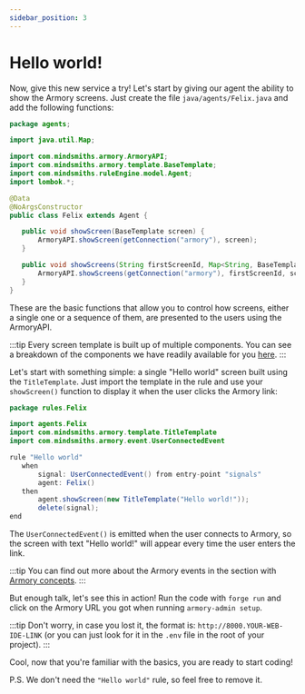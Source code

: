 ```yaml
---
sidebar_position: 3
---
```


# Hello world!

Now, give this new service a try! 
Let's start by giving our agent the ability to show the Armory screens. Just create the file `java/agents/Felix.java` and add the following functions:

```java title="java/agents/Felix.java"
package agents;

import java.util.Map;

import com.mindsmiths.armory.ArmoryAPI;
import com.mindsmiths.armory.template.BaseTemplate;
import com.mindsmiths.ruleEngine.model.Agent;
import lombok.*;

@Data
@NoArgsConstructor
public class Felix extends Agent {

   public void showScreen(BaseTemplate screen) {
       ArmoryAPI.showScreen(getConnection("armory"), screen);
   }

   public void showScreens(String firstScreenId, Map<String, BaseTemplate> screens) {
       ArmoryAPI.showScreens(getConnection("armory"), firstScreenId, screens);
   }
}
```

These are the basic functions that allow you to control how screens, 
either a single one or a sequence of them, are presented to the users using the ArmoryAPI.

:::tip
Every screen template is built up of multiple components. You can see a breakdown of the components we have readily available for you [here](/docs/integrations/web).
:::

Let's start with something simple: a single "Hello world" screen built using the `TitleTemplate`.
Just import the template in the rule and use your `showScreen()` function to display it when the user clicks the Armory link:

```java title="rules/felix/Felix.drl"
package rules.Felix

import agents.Felix
import com.mindsmiths.armory.template.TitleTemplate
import com.mindsmiths.armory.event.UserConnectedEvent

rule "Hello world"
   when
       signal: UserConnectedEvent() from entry-point "signals"
       agent: Felix()
   then
       agent.showScreen(new TitleTemplate("Hello world!"));
       delete(signal);
end
```

The `UserConnectedEvent()` is emitted when the user connects to Armory, so the screen with text "Hello world!" will appear every time the user enters the link. 

:::tip
You can find out more about the Armory events in the section with [Armory concepts](/docs/integrations/web).
:::

But enough talk, let's see this in action! Run the code with `forge run` and click on the Armory URL you got when running `armory-admin setup`.

:::tip
Don't worry, in case you lost it, the format is: `http://8000.YOUR-WEB-IDE-LINK` (or you can just look for it in the `.env` file in the root of your project).
:::

Cool, now that you're familiar with the basics, you are ready to start coding!

P.S. We don't need the `"Hello world"` rule, so feel free to remove it.